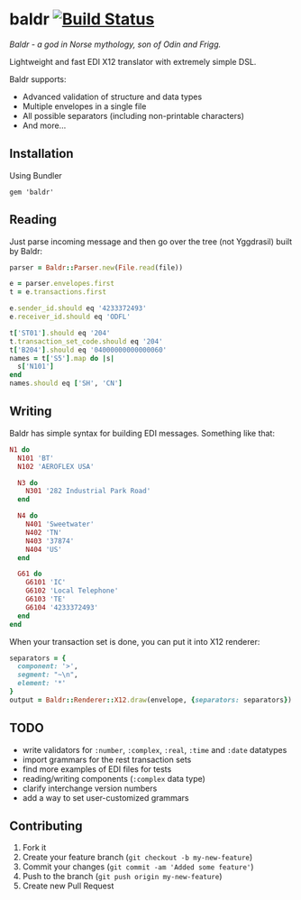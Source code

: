 # baldr [![Build Status](https://travis-ci.org/spiridonov/baldr.png?branch=master)](https://travis-ci.org/spiridonov/baldr)

_Baldr - a god in Norse mythology, son of Odin and Frigg._

Lightweight and fast EDI X12 translator with extremely simple DSL.

Baldr supports:

* Advanced validation of structure and data types
* Multiple envelopes in a single file
* All possible separators (including non-printable characters)
* And more...

## Installation

Using Bundler

    gem 'baldr'

## Reading

Just parse incoming message and then go over the tree (not Yggdrasil) built by Baldr:

```ruby
parser = Baldr::Parser.new(File.read(file))

e = parser.envelopes.first
t = e.transactions.first

e.sender_id.should eq '4233372493'
e.receiver_id.should eq 'ODFL'

t['ST01'].should eq '204'
t.transaction_set_code.should eq '204'
t['B204'].should eq '04000000000000060'
names = t['S5'].map do |s|
  s['N101']
end
names.should eq ['SH', 'CN']
```

## Writing

Baldr has simple syntax for building EDI messages. Something like that:

```ruby
N1 do
  N101 'BT'
  N102 'AEROFLEX USA'

  N3 do
    N301 '282 Industrial Park Road'
  end

  N4 do
    N401 'Sweetwater'
    N402 'TN'
    N403 '37874'
    N404 'US'
  end

  G61 do
    G6101 'IC'
    G6102 'Local Telephone'
    G6103 'TE'
    G6104 '4233372493'
  end
end
```

When your transaction set is done, you can put it into X12 renderer:

```ruby
separators = {
  component: '>',
  segment: "~\n",
  element: '*'
}
output = Baldr::Renderer::X12.draw(envelope, {separators: separators})
```

## TODO

* write validators for `:number`, `:complex`, `:real`, `:time` and `:date` datatypes
* import grammars for the rest transaction sets
* find more examples of EDI files for tests
* reading/writing components (`:complex` data type)
* clarify interchange version numbers
* add a way to set user-customized grammars

## Contributing

1. Fork it
2. Create your feature branch (`git checkout -b my-new-feature`)
3. Commit your changes (`git commit -am 'Added some feature'`)
4. Push to the branch (`git push origin my-new-feature`)
5. Create new Pull Request
